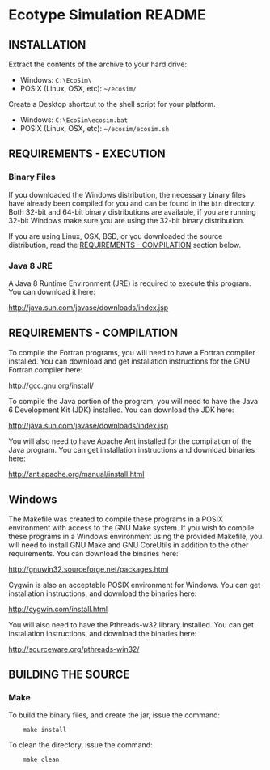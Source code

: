 Ecotype Simulation README
=========================


## INSTALLATION

Extract the contents of the archive to your hard drive:
* Windows: `C:\EcoSim\`
* POSIX (Linux, OSX, etc): `~/ecosim/`

Create a Desktop shortcut to the shell script for your platform.
* Windows: `C:\EcoSim\ecosim.bat`
* POSIX (Linux, OSX, etc): `~/ecosim/ecosim.sh`


## REQUIREMENTS - EXECUTION

### Binary Files

If you downloaded the Windows distribution, the necessary binary files have
already been compiled for you and can be found in the `bin` directory. Both
32-bit and 64-bit binary distributions are available, if you are running
32-bit Windows make sure you are using the 32-bit binary distribution.

If you are using Linux, OSX, BSD, or you downloaded the source distribution,
read the [REQUIREMENTS - COMPILATION](#requirements---compilation) section
below.

### Java 8 JRE

A Java 8 Runtime Environment (JRE) is required to execute this program.  You
can download it here:

http://java.sun.com/javase/downloads/index.jsp


## REQUIREMENTS - COMPILATION

To compile the Fortran programs, you will need to have a Fortran compiler
installed.  You can download and get installation instructions for the
GNU Fortran compiler here:

http://gcc.gnu.org/install/

To compile the Java portion of the program, you will need to have the Java 6
Development Kit (JDK) installed.  You can download the JDK here:

http://java.sun.com/javase/downloads/index.jsp

You will also need to have Apache Ant installed for the compilation of the
Java program.  You can get installation instructions and download binaries
here:

http://ant.apache.org/manual/install.html

## Windows

The Makefile was created to compile these programs in a POSIX environment with
access to the GNU Make system.  If you wish to compile these programs in a
Windows environment using the provided Makefile, you will need to install
GNU Make and GNU CoreUtils in addition to the other requirements.  You can
download the binaries here:

http://gnuwin32.sourceforge.net/packages.html

Cygwin is also an acceptable POSIX environment for Windows.  You can get
installation instructions, and download the binaries here:

http://cygwin.com/install.html

You will also need to have the Pthreads-w32 library installed.  You can get
installation instructions, and download the binaries here:

http://sourceware.org/pthreads-win32/


## BUILDING THE SOURCE

### Make

To build the binary files, and create the jar, issue the command:

        make install

To clean the directory, issue the command:

        make clean


